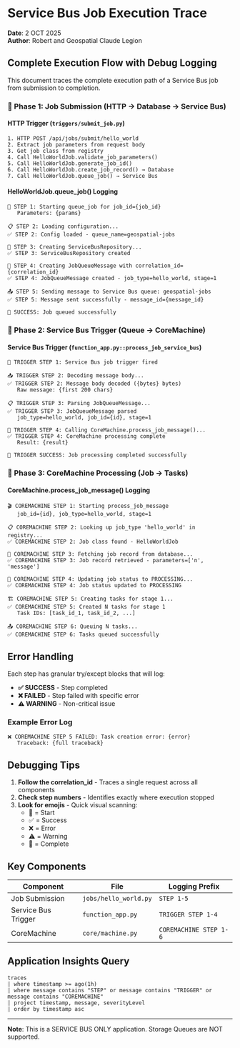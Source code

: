 # Service Bus Job Execution Trace

**Date**: 2 OCT 2025  
**Author**: Robert and Geospatial Claude Legion

## Complete Execution Flow with Debug Logging

This document traces the complete execution path of a Service Bus job from submission to completion.

### 🔄 Phase 1: Job Submission (HTTP → Database → Service Bus)

#### HTTP Trigger (`triggers/submit_job.py`)
```
1. HTTP POST /api/jobs/submit/hello_world
2. Extract job parameters from request body
3. Get job class from registry
4. Call HelloWorldJob.validate_job_parameters()
5. Call HelloWorldJob.generate_job_id()
6. Call HelloWorldJob.create_job_record() → Database
7. Call HelloWorldJob.queue_job() → Service Bus
```

#### HelloWorldJob.queue_job() Logging
```
🚀 STEP 1: Starting queue_job for job_id={job_id}
   Parameters: {params}

📋 STEP 2: Loading configuration...
✅ STEP 2: Config loaded - queue_name=geospatial-jobs

🚌 STEP 3: Creating ServiceBusRepository...
✅ STEP 3: ServiceBusRepository created

📨 STEP 4: Creating JobQueueMessage with correlation_id={correlation_id}
✅ STEP 4: JobQueueMessage created - job_type=hello_world, stage=1

📤 STEP 5: Sending message to Service Bus queue: geospatial-jobs
✅ STEP 5: Message sent successfully - message_id={message_id}

🎉 SUCCESS: Job queued successfully
```

### 🔄 Phase 2: Service Bus Trigger (Queue → CoreMachine)

#### Service Bus Trigger (`function_app.py::process_job_service_bus`)
```
🚀 TRIGGER STEP 1: Service Bus job trigger fired

📥 TRIGGER STEP 2: Decoding message body...
✅ TRIGGER STEP 2: Message body decoded ({bytes} bytes)
   Raw message: {first 200 chars}

📋 TRIGGER STEP 3: Parsing JobQueueMessage...
✅ TRIGGER STEP 3: JobQueueMessage parsed
   job_type=hello_world, job_id={id}, stage=1

🤖 TRIGGER STEP 4: Calling CoreMachine.process_job_message()...
✅ TRIGGER STEP 4: CoreMachine processing complete
   Result: {result}

🎉 TRIGGER SUCCESS: Job processing completed successfully
```

### 🔄 Phase 3: CoreMachine Processing (Job → Tasks)

#### CoreMachine.process_job_message() Logging
```
🎬 COREMACHINE STEP 1: Starting process_job_message
   job_id={id}, job_type=hello_world, stage=1

📋 COREMACHINE STEP 2: Looking up job_type 'hello_world' in registry...
✅ COREMACHINE STEP 2: Job class found - HelloWorldJob

💾 COREMACHINE STEP 3: Fetching job record from database...
✅ COREMACHINE STEP 3: Job record retrieved - parameters=['n', 'message']

📝 COREMACHINE STEP 4: Updating job status to PROCESSING...
✅ COREMACHINE STEP 4: Job status updated to PROCESSING

🏗️ COREMACHINE STEP 5: Creating tasks for stage 1...
✅ COREMACHINE STEP 5: Created N tasks for stage 1
   Task IDs: [task_id_1, task_id_2, ...]

📤 COREMACHINE STEP 6: Queuing N tasks...
✅ COREMACHINE STEP 6: Tasks queued successfully
```

## Error Handling

Each step has granular try/except blocks that will log:
- **✅ SUCCESS** - Step completed
- **❌ FAILED** - Step failed with specific error
- **⚠️ WARNING** - Non-critical issue

### Example Error Log
```
❌ COREMACHINE STEP 5 FAILED: Task creation error: {error}
   Traceback: {full traceback}
```

## Debugging Tips

1. **Follow the correlation_id** - Traces a single request across all components
2. **Check step numbers** - Identifies exactly where execution stopped
3. **Look for emojis** - Quick visual scanning:
   - 🚀 = Start
   - ✅ = Success
   - ❌ = Error
   - ⚠️ = Warning
   - 🎉 = Complete

## Key Components

| Component | File | Logging Prefix |
|-----------|------|----------------|
| Job Submission | `jobs/hello_world.py` | `STEP 1-5` |
| Service Bus Trigger | `function_app.py` | `TRIGGER STEP 1-4` |
| CoreMachine | `core/machine.py` | `COREMACHINE STEP 1-6` |

## Application Insights Query

```kql
traces
| where timestamp >= ago(1h)
| where message contains "STEP" or message contains "TRIGGER" or message contains "COREMACHINE"
| project timestamp, message, severityLevel
| order by timestamp asc
```

---

**Note**: This is a SERVICE BUS ONLY application. Storage Queues are NOT supported.
